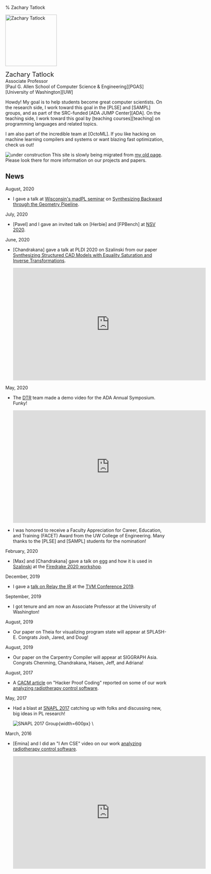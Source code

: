 % Zachary Tatlock

<img
  style='width: 10rem; margin-right: 0.5rem'
  class='img-fluid img-thumbnail rounded float-left'
  src='img/ztatlock-300x400.jpg'
  alt='Zachary Tatlock'>

<span style='font-size: 1.25rem;'>Zachary Tatlock</span> \
Associate Professor \
[Paul G. Allen School of Computer Science &amp; Engineering][PGAS] \
[University of Washington][UW]

Howdy!
My goal is to help students become great computer scientists.
On the research side,
I work toward this goal in the [PLSE] and [SAMPL] groups,
and as part of the SRC-funded [ADA JUMP Center][ADA].
On the teaching side,
I work toward this goal by [teaching courses][teaching] on
programming languages and related topics.

I am also part of the incredible team at [OctoML].
If you like hacking on machine learning compilers and systems
or want blazing fast optimization, check us out!

![under construction](img/under-construction.gif)
This site is slowly being migrated from
[my old page](https://homes.cs.washington.edu/~ztatlock/).
Please look there for more information on our projects and papers.

<div style='clear: both; margin-bottom: 1rem;'></div>

## News

August, 2020

- I gave a talk at [Wisconsin's madPL seminar](https://madpl.cs.wisc.edu/pl-seminar/) on
  [Synthesizing Backward through the Geometry Pipeline](https://madpl.cs.wisc.edu/pl-seminar/20200819-zach_tatlock/).

July, 2020

- [Pavel] and I gave an invited talk on [Herbie] and [FPBench]
  at [NSV 2020](https://nsv2020.github.io/).

June, 2020

- [Chandrakana] gave a talk at PLDI 2020 on Szalinski from our paper
  [Synthesizing Structured CAD Models with Equality Saturation and Inverse Transformations](pubs/2020-pldi-szalinski-cad-eqsat.pdf).

  <iframe
    width="600"
    height="350"
    src="https://www.youtube.com/embed/2KA602M8t7c"
    frameborder="0"
    allow="accelerometer; autoplay; encrypted-media; gyroscope; picture-in-picture"
    allowfullscreen>
  </iframe>


May, 2020

- The [DTR](https://arxiv.org/abs/2006.09616) team made
  a demo video for the ADA Annual Symposium. Funky!

  <iframe
    width="600"
    height="350"
    src="https://www.youtube.com/embed/kxlbpwBJzA4"
    frameborder="0"
    allow="accelerometer; autoplay; encrypted-media; gyroscope; picture-in-picture"
    allowfullscreen>
  </iframe>

- I was honored to receive a
  Faculty Appreciation for Career, Education, and Training (FACET) Award
  from the UW College of Engineering.
  Many thanks to the [PLSE] and [SAMPL] students for the nomination!

February, 2020

- [Max] and [Chandrakana] gave a talk on
  [egg](https://github.com/mwillsey/egg) and how it is used in
  [Szalinski](http://incarnate.uwplse.org/) at the
  [Firedrake 2020 workshop](https://firedrakeproject.org/firedrake_usa_20.html).

December, 2019

- I gave a [talk on Relay the IR](https://youtu.be/npqO0hVXZwU?t=1812)
  at the [TVM Conference 2019](https://sampl.cs.washington.edu/tvmconf/).

September, 2019

- I got tenure and am now an Associate Professor
  at the University of Washington!

August, 2019

- Our paper on Theia for visualizing program state
  will appear at SPLASH-E. Congrats Josh, Jared, and Doug!

August, 2019

- Our paper on the Carpentry Compiler will appear at SIGGRAPH Asia.
  Congrats Chenming, Chandrakana, Haisen, Jeff, and Adriana!

August, 2017

- A [CACM article](https://cacm.acm.org/magazines/2017/8/219596-hacker-proof-coding/fulltext)
  on "Hacker Proof Coding" reported on some of our work
  [analyzing radiotherapy control software](http://neutrons.uwplse.org).

May, 2017

- Had a blast at [SNAPL 2017](https://snapl.org/2017/)
  catching up with folks and discussing new, big ideas in PL research!

  ![SNAPL 2017 Group](https://snapl.org/2017/images/SNAPLers.jpg){width=600px} \

March, 2016

- [Emina] and I did an "I Am CSE" video on our work
  [analyzing radiotherapy control software](http://neutrons.uwplse.org).

  <iframe
    width="600"
    height="350"
    src="https://www.youtube.com/embed/QdR9_TJ1br8"
    frameborder="0"
    allow="accelerometer; autoplay; encrypted-media; gyroscope; picture-in-picture"
    allowfullscreen>
  </iframe>

